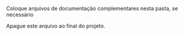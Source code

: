 Coloque arquivos de documentação complementares nesta pasta, se necessário 

Apague este arquivo ao final do projeto.